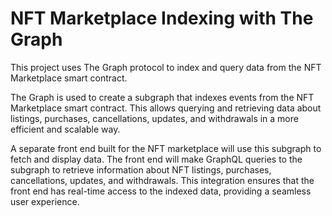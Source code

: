 # NFT Marketplace Indexing with The Graph

This project uses The Graph protocol to index and query data from the NFT Marketplace smart contract.

The Graph is used to create a subgraph that indexes events from the NFT Marketplace smart contract. This allows querying and retrieving data about listings, purchases, cancellations, updates, and withdrawals in a more efficient and scalable way.

A separate front end built for the NFT marketplace will use this subgraph to fetch and display data. The front end will make GraphQL queries to the subgraph to retrieve information about NFT listings, purchases, cancellations, updates, and withdrawals. This integration ensures that the front end has real-time access to the indexed data, providing a seamless user experience.
